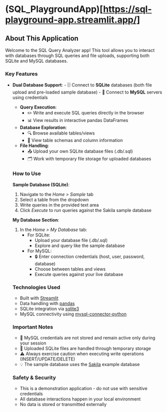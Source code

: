 # (SQL_PlaygroundApp)[https://sql-playground-app.streamlit.app/]

## About This Application

Welcome to the SQL Query Analyzer app! This tool allows you to interact with databases through SQL queries and file uploads, 
    supporting both SQLite and MySQL databases.

### Key Features

 - **Dual Database Support**:
        - 🗄️ Connect to **SQLite** databases (both file upload and pre-loaded sample database)
        - 🐬 Connect to **MySQL** servers using credentials
    - **Query Execution**:
        - ✏️ Write and execute SQL queries directly in the browser
        - 📊 View results in interactive pandas DataFrames
    - **Database Exploration**:
        - 🔍 Browse available tables/views
        - 📄 View table schemas and column information
    - **File Handling**:
        - 📤 Upload your own SQLite database files (.db/.sql)
        - 🗂️ Work with temporary file storage for uploaded databases

    ### How to Use

    **Sample Database (SQLite)**:
    1. Navigate to the *Home > Sample* tab
    2. Select a table from the dropdown
    3. Write queries in the provided text area
    4. Click *Execute* to run queries against the Sakila sample database

    **My Database Section**:
    1. In the *Home > My Database* tab:
        - For SQLite:
            - Upload your database file (.db/.sql)
            - Explore and query like the sample database
        - For MySQL:
            - 🔒 Enter connection credentials (host, user, password, database)
            - Choose between tables and views
            - Execute queries against your live database

    ### Technologies Used
    - Built with [Streamlit](https://streamlit.io/)
    - Data handling with [pandas](https://pandas.pydata.org/)
    - SQLite integration via [sqlite3](https://docs.python.org/3/library/sqlite3.html)
    - MySQL connectivity using [mysql-connector-python](https://dev.mysql.com/doc/connector-python/en/)

    ### Important Notes
    - 🔐 MySQL credentials are not stored and remain active only during your session
    - 📁 Uploaded SQLite files are handled through temporary storage
    - ⚠️ Always exercise caution when executing write operations (INSERT/UPDATE/DELETE)
    - 💡 The sample database uses the [Sakila](https://dev.mysql.com/doc/sakila/en/) example database

    ### Safety & Security
    - This is a demonstration application - do not use with sensitive credentials
    - All database interactions happen in your local environment
    - No data is stored or transmitted externally
